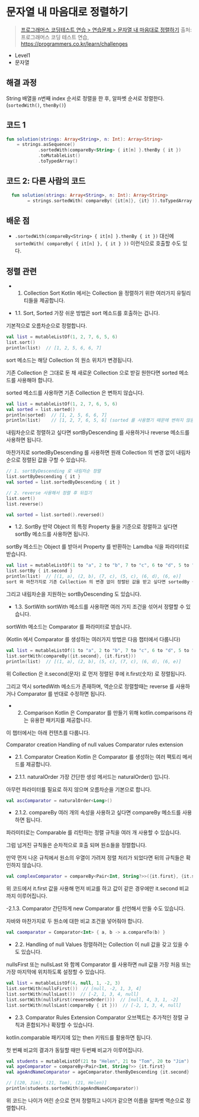 # 문자열 내 마음대로 정렬하기

> [프로그래머스 코딩테스트 연습 > 연습문제 > 문자열 내 마음대로 정렬하기](https://programmers.co.kr/learn/courses/30/lessons/12915)
> 출처: 프로그래머스 코딩 테스트 연습, https://programmers.co.kr/learn/challenges

- Level1
- 문자열

## 해결 과정

String 배열을 n번째 index 순서로 정렬을 한 후, 알파벳 순서로 정렬한다. (`sortedWith()`, `thenBy()`)

## 코드 1

```kotlin
fun solution(strings: Array<String>, n: Int): Array<String>
    = strings.asSequence()
            .sortedWith(compareBy<String> { it[n] }.thenBy { it })
            .toMutableList()
            .toTypedArray()
```

## 코드 2: 다른 사람의 코드

```kotlin
  fun solution(strings: Array<String>, n: Int): Array<String>
        = strings.sortedWith( compareBy( {it[n]}, {it} )).toTypedArray()
```

## 배운 점

- `.sortedWith(compareBy<String> { it[n] }.thenBy { it })` 대신에 `sortedWith( compareBy( { it[n] }, { it } ))` 이런식으로 호출할 수도 있다.

## 정렬 관련
- 1. Collection Sort
Kotlin 에서는 Collection 을 정렬하기 위한 여러가지 유틸리티들을 제공합니다.


- 1.1. Sort, Sorted
가장 쉬운 방법은 sort 메소드를 호출하는 겁니다.

기본적으로 오름차순으로 정렬합니다.

```kotlin
val list = mutableListOf(1, 2, 7, 6, 5, 6)
list.sort()
println(list)  // [1, 2, 5, 6, 6, 7]
```

sort 메소드는 해당 Collection 의 원소 위치가 변경됩니다.

기존 Collection 은 그대로 둔 채 새로운 Collection 으로 받길 원한다면 sorted 메소드를 사용해야 합니다.

sorted 메소드를 사용하면 기존 Collection 은 변하지 않습니다.

```kotlin
val list = mutableListOf(1, 2, 7, 6, 5, 6)
val sorted = list.sorted()
println(sorted)  // [1, 2, 5, 6, 6, 7]
println(list)    // [1, 2, 7, 6, 5, 6] (sorted 를 사용했기 때문에 변하지 않음)
```

내림차순으로 정렬하고 싶다면 sortByDescending 를 사용하거나 reverse 메소드를 사용하면 됩니다.

마찬가지로 sortedByDescending 를 사용하면 원래 Collection 의 변경 없이 내림차순으로 정렬된 값을 구할 수 있습니다.

```kotlin
// 1. sortByDescending 로 내림차순 정렬
list.sortByDescending { it }
val sorted = list.sortedByDescending { it }

// 2. reverse 사용해서 정렬 후 뒤집기
list.sort()
list.reverse()

val sorted = list.sorted().reversed()
```

- 1.2. SortBy
만약 Object 의 특정 Property 들을 기준으로 정렬하고 싶다면 sortBy 메소드를 사용하면 됩니다.

sortBy 메소드는 Object 를 받아서 Property 를 반환하는 Lamdba 식을 파라미터로 받습니다.


```kotlin
val list = mutableListOf(1 to "a", 2 to "b", 7 to "c", 6 to "d", 5 to "c", 6 to "e")
list.sortBy { it.second }
println(list)  // [(1, a), (2, b), (7, c), (5, c), (6, d), (6, e)]
sort 와 마찬가지로 기존 Collection 의 변경 없이 정렬된 값을 받고 싶다면 sortedBy 를 사용하면 됩니다.
```
그리고 내림차순을 지원하는 sortByDescending 도 있습니다.


- 1.3. SortWith
sortWith 메소드를 사용하면 여러 가지 조건을 섞어서 정렬할 수 있습니다.

sortWith 메소드는 Comparator 를 파라미터로 받습니다.

(Kotlin 에서 Comparator 를 생성하는 여러가지 방법은 다음 챕터에서 다룹니다)
```kotlin
val list = mutableListOf(1 to "a", 2 to "b", 7 to "c", 6 to "d", 5 to "c", 6 to "e")
list.sortWith(compareBy({it.second}, {it.first}))
println(list)  // [(1, a), (2, b), (5, c), (7, c), (6, d), (6, e)]
```
위 Collection 은 it.second(문자) 로 먼저 정렬된 후에 it.first(숫자) 로 정렬됩니다.

그리고 역시 sortedWith 메소드가 존재하며, 역순으로 정렬할때는 reverse 를 사용하거나 Comparator 를 반대로 수정하면 됩니다.


- 2. Comparison
Kotlin 은 Comparator 를 만들기 위해 kotlin.comparisons 라는 유용한 패키지를 제공합니다.

이 챕터에서는 아래 컨텐츠를 다룹니다.

Comparator creation
Handling of null values
Comparator rules extension

- 2.1. Comparator Creation
Kotlin 은 Comparator 를 생성하는 여러 팩토리 메서드를 제공합니다.


- 2.1.1. naturalOrder
가장 간단한 생성 메서드는 naturalOrder() 입니다.

아무런 파라미터를 필요로 하지 않으며 오름차순을 기본으로 합니다.
```kotlin
val ascComparator = naturalOrder<Long>()
```
- 2.1.2. compareBy
여러 개의 속성을 사용하고 싶다면 compareBy 메소드를 사용하면 됩니다.

파라미터로는 Comparable 를 리턴하는 정렬 규칙을 여러 개 사용할 수 있습니다.

그럼 넘겨진 규칙들은 순차적으로 호출 되며 원소들을 정렬합니다.

만약 먼저 나온 규칙에서 원소의 우열이 가려져 정렬 처리가 되었다면 뒤의 규칙들은 확인하지 않습니다.
```kotlin
val complexComparator = compareBy<Pair<Int, String?>>({it.first}, {it.second})
```
위 코드에서 it.first 값을 사용해 먼저 비교를 하고 값이 같은 경우에만 it.second 비교까지 이루어집니다.


-2.1.3. Comparator
간단하게 new Comparator 를 선언해서 만들 수도 있습니다.

자바와 마찬가지로 두 원소에 대한 비교 조건을 넣어줘야 합니다.
```kotlin
val caomparator = Comparator<Int> { a, b -> a.compareTo(b) }
```
- 2.2. Handling of null Values
정렬하려는 Collection 이 null 값을 갖고 있을 수도 있습니다.

nullsFirst 또는 nullsLast 와 함께 Comparator 를 사용하면 null 값을 가장 처음 또는 가장 마지막에 위치하도록 설정할 수 있습니다.
```kotlin
val list = mutableListOf(4, null, 1, -2, 3)
list.sortWith(nullsFirst())  // [null, -2, 1, 3, 4]
list.sortWith(nullsLast())  // [-2, 1, 3, 4, null]
list.sortWith(nullsFirst(reverseOrder()))  // [null, 4, 3, 1, -2]
list.sortWith(nullsLast(compareBy { it }))  // [-2, 1, 3, 4, null]
```

- 2.3. Comparator Rules Extension
Comparator 오브젝트는 추가적인 정렬 규칙과 혼합되거나 확장할 수 있습니다.

kotlin.comparable 패키지에 있는 then 키워드를 활용하면 됩니다.

첫 번째 비교의 결과가 동일할 때만 두번째 비교가 이루어집니다.
```kotlin
val students = mutableListOf(21 to "Helen", 21 to "Tom", 20 to "Jim")
val ageComparator = compareBy<Pair<Int, String?>> {it.first}
val ageAndNameComparator = ageComparator.thenByDescending {it.second}

// [(20, Jim), (21, Tom), (21, Helen)]
println(students.sortedWith(ageAndNameComparator))
```
위 코드는 나이가 어린 순으로 먼저 정렬하고 나이가 같으면 이름을 알파벳 역순으로 정렬합니다.
